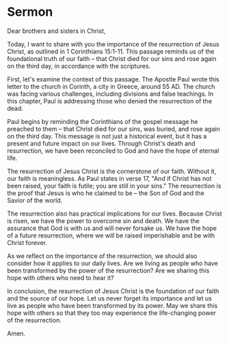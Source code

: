 # Sermon

Dear brothers and sisters in Christ,

Today, I want to share with you the importance of the resurrection of Jesus Christ, as outlined in 1 Corinthians 15:1-11. This passage reminds us of the foundational truth of our faith – that Christ died for our sins and rose again on the third day, in accordance with the scriptures.

First, let's examine the context of this passage. The Apostle Paul wrote this letter to the church in Corinth, a city in Greece, around 55 AD. The church was facing various challenges, including divisions and false teachings. In this chapter, Paul is addressing those who denied the resurrection of the dead.

Paul begins by reminding the Corinthians of the gospel message he preached to them – that Christ died for our sins, was buried, and rose again on the third day. This message is not just a historical event, but it has a present and future impact on our lives. Through Christ's death and resurrection, we have been reconciled to God and have the hope of eternal life.

The resurrection of Jesus Christ is the cornerstone of our faith. Without it, our faith is meaningless. As Paul states in verse 17, "And if Christ has not been raised, your faith is futile; you are still in your sins." The resurrection is the proof that Jesus is who he claimed to be – the Son of God and the Savior of the world.

The resurrection also has practical implications for our lives. Because Christ is risen, we have the power to overcome sin and death. We have the assurance that God is with us and will never forsake us. We have the hope of a future resurrection, where we will be raised imperishable and be with Christ forever.

As we reflect on the importance of the resurrection, we should also consider how it applies to our daily lives. Are we living as people who have been transformed by the power of the resurrection? Are we sharing this hope with others who need to hear it?

In conclusion, the resurrection of Jesus Christ is the foundation of our faith and the source of our hope. Let us never forget its importance and let us live as people who have been transformed by its power. May we share this hope with others so that they too may experience the life-changing power of the resurrection.

Amen.

